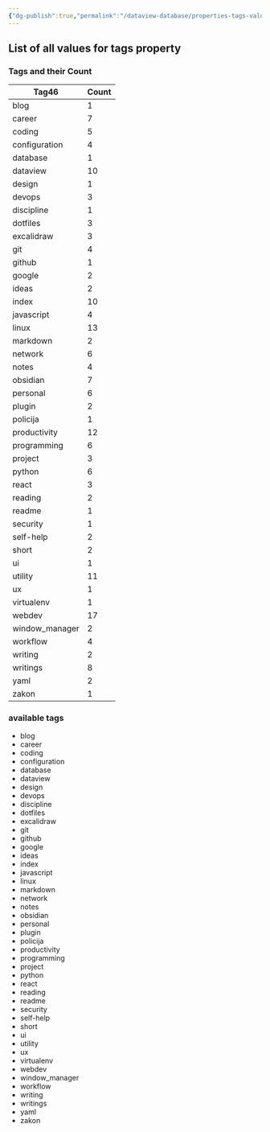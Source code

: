 ```yaml
---
{"dg-publish":true,"permalink":"/dataview-database/properties-tags-values/","tags":["dataview","index"]}
---
```



## List of all values for tags property

<h3><span>Tags and their Count</span></h3><div><table class="dataview table-view-table"><thead class="table-view-thead"><tr class="table-view-tr-header"><th class="table-view-th"><span>Tag</span><span class="dataview small-text">46</span></th><th class="table-view-th"><span>Count</span></th></tr></thead><tbody class="table-view-tbody"><tr><td><span>blog</span></td><td>1</td></tr><tr><td><span>career</span></td><td>7</td></tr><tr><td><span>coding</span></td><td>5</td></tr><tr><td><span>configuration</span></td><td>4</td></tr><tr><td><span>database</span></td><td>1</td></tr><tr><td><span>dataview</span></td><td>10</td></tr><tr><td><span>design</span></td><td>1</td></tr><tr><td><span>devops</span></td><td>3</td></tr><tr><td><span>discipline</span></td><td>1</td></tr><tr><td><span>dotfiles</span></td><td>3</td></tr><tr><td><span>excalidraw</span></td><td>3</td></tr><tr><td><span>git</span></td><td>4</td></tr><tr><td><span>github</span></td><td>1</td></tr><tr><td><span>google</span></td><td>2</td></tr><tr><td><span>ideas</span></td><td>2</td></tr><tr><td><span>index</span></td><td>10</td></tr><tr><td><span>javascript</span></td><td>4</td></tr><tr><td><span>linux</span></td><td>13</td></tr><tr><td><span>markdown</span></td><td>2</td></tr><tr><td><span>network</span></td><td>6</td></tr><tr><td><span>notes</span></td><td>4</td></tr><tr><td><span>obsidian</span></td><td>7</td></tr><tr><td><span>personal</span></td><td>6</td></tr><tr><td><span>plugin</span></td><td>2</td></tr><tr><td><span>policija</span></td><td>1</td></tr><tr><td><span>productivity</span></td><td>12</td></tr><tr><td><span>programming</span></td><td>6</td></tr><tr><td><span>project</span></td><td>3</td></tr><tr><td><span>python</span></td><td>6</td></tr><tr><td><span>react</span></td><td>3</td></tr><tr><td><span>reading</span></td><td>2</td></tr><tr><td><span>readme</span></td><td>1</td></tr><tr><td><span>security</span></td><td>1</td></tr><tr><td><span>self-help</span></td><td>2</td></tr><tr><td><span>short</span></td><td>2</td></tr><tr><td><span>ui</span></td><td>1</td></tr><tr><td><span>utility</span></td><td>11</td></tr><tr><td><span>ux</span></td><td>1</td></tr><tr><td><span>virtualenv</span></td><td>1</td></tr><tr><td><span>webdev</span></td><td>17</td></tr><tr><td><span>window_manager</span></td><td>2</td></tr><tr><td><span>workflow</span></td><td>4</td></tr><tr><td><span>writing</span></td><td>2</td></tr><tr><td><span>writings</span></td><td>8</td></tr><tr><td><span>yaml</span></td><td>2</td></tr><tr><td><span>zakon</span></td><td>1</td></tr></tbody></table></div>

<h3><span>available tags</span></h3><div><ul class="dataview list-view-ul"><li><span>blog</span></li><li><span>career</span></li><li><span>coding</span></li><li><span>configuration</span></li><li><span>database</span></li><li><span>dataview</span></li><li><span>design</span></li><li><span>devops</span></li><li><span>discipline</span></li><li><span>dotfiles</span></li><li><span>excalidraw</span></li><li><span>git</span></li><li><span>github</span></li><li><span>google</span></li><li><span>ideas</span></li><li><span>index</span></li><li><span>javascript</span></li><li><span>linux</span></li><li><span>markdown</span></li><li><span>network</span></li><li><span>notes</span></li><li><span>obsidian</span></li><li><span>personal</span></li><li><span>plugin</span></li><li><span>policija</span></li><li><span>productivity</span></li><li><span>programming</span></li><li><span>project</span></li><li><span>python</span></li><li><span>react</span></li><li><span>reading</span></li><li><span>readme</span></li><li><span>security</span></li><li><span>self-help</span></li><li><span>short</span></li><li><span>ui</span></li><li><span>utility</span></li><li><span>ux</span></li><li><span>virtualenv</span></li><li><span>webdev</span></li><li><span>window_manager</span></li><li><span>workflow</span></li><li><span>writing</span></li><li><span>writings</span></li><li><span>yaml</span></li><li><span>zakon</span></li></ul></div>
